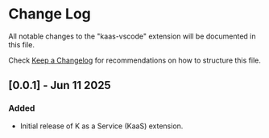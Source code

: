# Change Log

All notable changes to the "kaas-vscode" extension will be documented in this file.

Check [Keep a Changelog](http://keepachangelog.com/) for recommendations on how to structure this file.

## [0.0.1] - Jun 11 2025
### Added
- Initial release of K as a Service (KaaS) extension.
